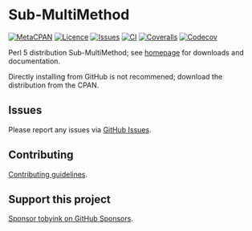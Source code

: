 # Sub-MultiMethod

[![MetaCPAN](https://img.shields.io/cpan/v/Sub-MultiMethod.svg)](https://metacpan.org/release/Sub-MultiMethod)
[![Licence](https://img.shields.io/cpan/l/Sub-MultiMethod)](https://metacpan.org/dist/Sub-MultiMethod/source/LICENSE)
[![Issues](https://img.shields.io/github/issues/tobyink/p5-sub-multimethod)](https://github.com/tobyink/p5-sub-multimethod/issues)
[![CI](https://github.com/tobyink/p5-sub-multimethod/workflows/CI/badge.svg)](https://github.com/tobyink/p5-sub-multimethod/actions)
[![Coveralls](https://coveralls.io/repos/tobyink/p5-sub-multimethod/badge.svg?branch=master&amp;service=github)](https://coveralls.io/github/tobyink/p5-sub-multimethod)
[![Codecov](https://codecov.io/gh/tobyink/p5-sub-multimethod/branch/master/graph/badge.svg)](https://codecov.io/gh/tobyink/p5-sub-multimethod)

Perl 5 distribution Sub-MultiMethod; see [homepage](https://metacpan.org/release/Sub-MultiMethod)
for downloads and documentation.

Directly installing from GitHub is not recommened; download the distribution
from the CPAN.

## Issues

Please report any issues via [GitHub Issues](https://github.com/tobyink/p5-sub-multimethod/issues).

## Contributing

[Contributing guidelines](https://toby.ink/open-source/contributing/).

## Support this project

[Sponsor tobyink on GitHub Sponsors](https://github.com/sponsors/tobyink).

